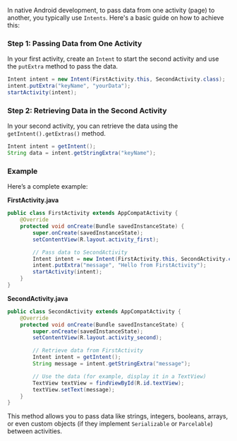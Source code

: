 In native Android development, to pass data from one activity (page) to another, you typically use `Intents`. Here's a basic guide on how to achieve this:

### Step 1: Passing Data from One Activity
In your first activity, create an `Intent` to start the second activity and use the `putExtra` method to pass the data.

```java
Intent intent = new Intent(FirstActivity.this, SecondActivity.class);
intent.putExtra("keyName", "yourData");
startActivity(intent);
```

### Step 2: Retrieving Data in the Second Activity
In your second activity, you can retrieve the data using the `getIntent().getExtras()` method.

```java
Intent intent = getIntent();
String data = intent.getStringExtra("keyName");
```

### Example
Here’s a complete example:

**FirstActivity.java**

```java
public class FirstActivity extends AppCompatActivity {
    @Override
    protected void onCreate(Bundle savedInstanceState) {
        super.onCreate(savedInstanceState);
        setContentView(R.layout.activity_first);

        // Pass data to SecondActivity
        Intent intent = new Intent(FirstActivity.this, SecondActivity.class);
        intent.putExtra("message", "Hello from FirstActivity");
        startActivity(intent);
    }
}
```

**SecondActivity.java**

```java
public class SecondActivity extends AppCompatActivity {
    @Override
    protected void onCreate(Bundle savedInstanceState) {
        super.onCreate(savedInstanceState);
        setContentView(R.layout.activity_second);

        // Retrieve data from FirstActivity
        Intent intent = getIntent();
        String message = intent.getStringExtra("message");

        // Use the data (for example, display it in a TextView)
        TextView textView = findViewById(R.id.textView);
        textView.setText(message);
    }
}
```

This method allows you to pass data like strings, integers, booleans, arrays, or even custom objects (if they implement `Serializable` or `Parcelable`) between activities.